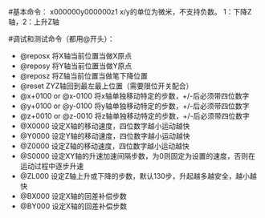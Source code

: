 ﻿#基本命令：
   x000000y000000z1
   x/y的单位为微米，不支持负数。
   1：下降Z轴，2：上升Z轴

#调试和测试命令（都用@开头）：
   * @reposx  将X轴当前位置当做X原点
   * @reposy  将Y轴当前位置当做Y原点
   * @reposz  将Z轴当前位置当做笔下降位置
   * @reset  ZYZ轴回到最左最上位置（需要限位开关配合）
   * @x+0100 or @x-0100  将x轴单独移动特定的步数，+/-后必须带四位数字
   * @y+0100 or @y-0100  将y轴单独移动特定的步数，+/-后必须带四位数字
   * @z+0010 or @z-0010  将z轴单独移动特定的步数，+/-后必须带四位数字
   * @X0000 设定X轴的移动速度，四位数字越小运动越快
   * @Y0000 设定Y轴的移动速度，四位数字越小运动越快
   * @Z0000 设定Z轴的移动速度，四位数字越小运动越快
   * @S0000 设定XY轴的升速加速间隔步数，为0则固定为设置的速度，否则在运动过程中逐步升速
   * @ZL000 设定Z轴上升或下降的步数，默认130步，升起越多越安全，越小越快
   * @BX000  设定X轴的回差补偿步数
   * @BY000  设定X轴的回差补偿步数
   
